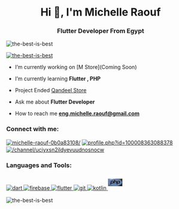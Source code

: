 <h1 align="center">Hi 👋, I'm Michelle Raouf</h1>
<h3 align="center">Flutter Developer From Egypt</h3>

<p align="left"> <img src="https://komarev.com/ghpvc/?username=the-best-is-best&label=Profile%20views&color=0e75b6&style=flat" alt="the-best-is-best" /> </p>

<p align="left"> <a href="https://github.com/ryo-ma/github-profile-trophy"><img src="https://github-profile-trophy.vercel.app/?username=the-best-is-best" alt="the-best-is-best" /></a> </p>

- I’m currently working on [M Store](Coming Soon)

- I’m currently learning **Flutter , PHP**

- Project Ended [Qandeel Store](https://bit.ly/3vKOE92)

- Ask me about **Flutter Developer**

- How to reach me **eng.michelle.raouf@gmail.com**

<h3 align="left">Connect with me:</h3>
<p align="left">
<a href="https://linkedin.com/in/michelle-raouf-0b0a83108/" target="blank"><img align="center" src="https://raw.githubusercontent.com/rahuldkjain/github-profile-readme-generator/master/src/images/icons/Social/linked-in-alt.svg" alt="michelle-raouf-0b0a83108/" height="30" width="40" /></a>
<a href="https://fb.com/profile.php?id=100008363088378" target="blank"><img align="center" src="https://raw.githubusercontent.com/rahuldkjain/github-profile-readme-generator/master/src/images/icons/Social/facebook.svg" alt="profile.php?id=100008363088378" height="30" width="40" /></a>
<a href="https://www.youtube.com/channel/UCiYXSn2ILdYevuUDnOSnOcw" target="blank"><img align="center" src="https://raw.githubusercontent.com/rahuldkjain/github-profile-readme-generator/master/src/images/icons/Social/youtube.svg" alt="/channel/uciyxsn2ildyevuudnosnocw" height="30" width="40" /></a>
</p>

<h3 align="left">Languages and Tools:</h3>
<p align="left"> <a href="https://dart.dev" target="_blank" rel="noreferrer"> <img src="https://www.vectorlogo.zone/logos/dartlang/dartlang-icon.svg" alt="dart" width="40" height="40"/> </a> <a href="https://firebase.google.com/" target="_blank" rel="noreferrer"> <img src="https://www.vectorlogo.zone/logos/firebase/firebase-icon.svg" alt="firebase" width="40" height="40"/> </a> <a href="https://flutter.dev" target="_blank" rel="noreferrer"> <img src="https://www.vectorlogo.zone/logos/flutterio/flutterio-icon.svg" alt="flutter" width="40" height="40"/> </a> <a href="https://git-scm.com/" target="_blank" rel="noreferrer"> <img src="https://www.vectorlogo.zone/logos/git-scm/git-scm-icon.svg" alt="git" width="40" height="40"/> </a> <a href="https://kotlinlang.org" target="_blank" rel="noreferrer"> <img src="https://www.vectorlogo.zone/logos/kotlinlang/kotlinlang-icon.svg" alt="kotlin" width="40" height="40"/> </a> <a href="https://www.php.net" target="_blank" rel="noreferrer"> <img src="https://raw.githubusercontent.com/devicons/devicon/master/icons/php/php-original.svg" alt="php" width="40" height="40"/> </a> </p>

<p><img align="center" src="https://github-readme-stats.vercel.app/api/top-langs?username=the-best-is-best&show_icons=true&locale=en&layout=compact" alt="the-best-is-best" /></p>

